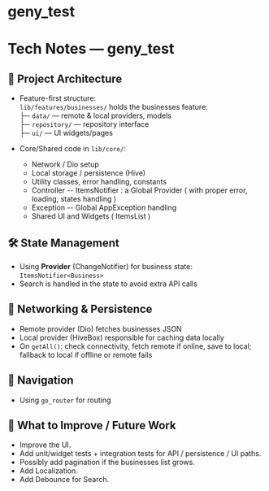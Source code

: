 # geny_test

# Tech Notes — geny_test

## 📁 Project Architecture

- Feature-first structure:  
  `lib/features/businesses/` holds the businesses feature:  
  ├─ `data/` — remote & local providers, models  
  ├─ `repository/` —  repository interface  
  ├─ `ui/` — UI widgets/pages

- Core/Shared code in `lib/core/`:  
  - Network / Dio setup  
  - Local storage / persistence (Hive)  
  - Utility classes, error handling, constants
  - Controller -- ItemsNotifier : a Global Provider ( with proper error, loading, states handling ) 
  - Exception -- Global AppException handling
  - Shared UI and Widgets ( ItemsList ) 

## 🛠 State Management

- Using **Provider** (ChangeNotifier) for business state:  
  `ItemsNotifier<Business>`  
- Search is handled in the state to avoid extra API calls

## 🔌 Networking & Persistence

- Remote provider (Dio) fetches businesses JSON  
- Local provider (HiveBox) responsible for caching data locally  
- On `getAll()`: check connectivity, fetch remote if online, save to local; fallback to local if offline or remote fails

## 🎯 Navigation

- Using `go_router` for routing  

## 🔮 What to Improve / Future Work
- Improve the UI.
- Add unit/widget tests + integration tests for API / persistence / UI paths.  
- Possibly add pagination if the businesses list grows.
- Add Localization.
- Add Debounce for Search.

